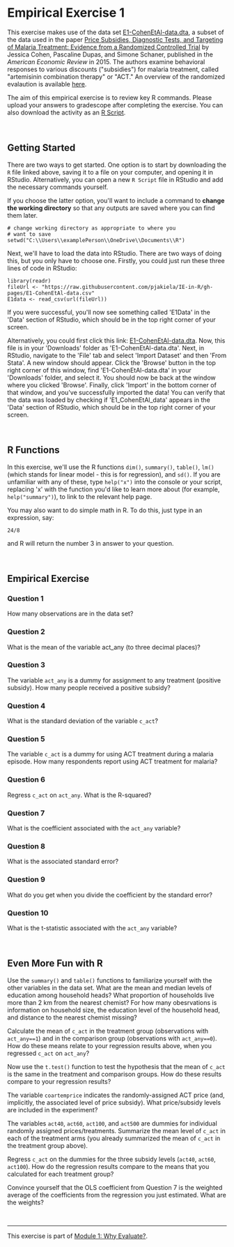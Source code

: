 # Empirical Exercise 1

This exercise makes use of the data set [E1-CohenEtAl-data.dta](https://pjakiela.github.io/ECON523/exercises/E1-CohenEtAl-data.dta), 
a subset of the data used in the 
paper [Price Subsidies, Diagnostic Tests, and Targeting of Malaria Treatment: Evidence from a Randomized Controlled Trial](https://www.aeaweb.org/articles?id=10.1257/aer.20130267) 
by Jessica Cohen, Pascaline Dupas, and Simone Schaner, published in the _American Economic Review_ in 2015.  The authors examine behavioral responses to 
various discounts ("subsidies") for malaria treatment, called "artemisinin combination therapy" or "ACT."  An overview of the randomized evalaution is available [here](https://www.povertyactionlab.org/sites/default/files/publication/2011.12.15-Subsidizing-Malaria.pdf).

The aim of this empirical exercise is to review key R commands.  Please upload your answers to gradescope after completing the exercise.  You can also download the activity 
as an [R Script](E1-questions.R).

<br>

## Getting Started 

There are two ways to get started.  One option is to start by downloading the `R` file linked above, saving it to a file on your computer, and opening it in RStudio.  Alternatively, you can open a new `R Script` file in RStudio and add the necessary commands yourself.

If you choose the latter option, you'll want to include a command to **change the working directory** so that any outputs are saved where you can find them later.

```
# change working directory as appropriate to where you
# want to save
setwd("C:\\Users\\examplePerson\\OneDrive\\Documents\\R")
```

Next, we'll have to load the data into RStudio. There are two ways of doing this, but you only have to choose one. Firstly, you could just run these three lines of code in RStudio:

```
library(readr)
fileUrl <- "https://raw.githubusercontent.com/pjakiela/IE-in-R/gh-pages/E1-CohenEtAl-data.csv"
E1data <- read_csv(url(fileUrl))
```

If you were successful, you'll now see something called 'E1Data' in the 'Data' section of RStudio, which should be in the top right corner of your screen.

Alternatively, you could first click this link: [E1-CohenEtAl-data.dta](https://pjakiela.github.io/ECON523/exercises/E1-CohenEtAl-data.dta). Now, this file is in your 'Downloads' folder as 'E1-CohenEtAl-data.dta'. Next, in RStudio, navigate to the 'File' tab and select 'Import Dataset' and then 'From Stata'. A new window should appear. Click the 'Browse' button in the top right corner of this window, find 'E1-CohenEtAl-data.dta' in your 'Downloads' folder, and select it. You should now be back at the window where you clicked 'Browse'. Finally, click 'Import' in the bottom corner of that window, and you've successfully imported the data! You can verify that the data was loaded by checking if 'E1_CohenEtAl_data' appears in the 'Data' section of RStudio, which should be in the top right corner of your screen.

<br>

## R Functions

In this exercise, we'll use the R functions `dim()`, `summary()`, `table()`, `lm()` (which stands for linear model - this is for regression), and `sd()`.  If you are unfamiliar with any of these, type `help("x")` into the console or your script, replacing 'x' with the function you'd like to learn more about (for example, `help("summary")`), to link to the relevant help page.

You may also want to do simple math in R. To do this, just type in an expression, say:
```
24/8
```
and R will return the number 3 in answer to your question.  

<br>

## Empirical Exercise  
  
### Question 1

How many observations are in the data set?  

### Question 2  

What is the mean of the variable act_any (to three decimal places)?  

### Question 3  

The variable `act_any` is a dummy for assignment to any treatment (positive subsidy).  How many people received a positive subsidy?  

### Question 4  

What is the standard deviation of the variable `c_act`?  

### Question 5  

The variable `c_act` is a dummy for using ACT treatment during a malaria episode.  How many respondents report using ACT treatment for malaria?  

### Question 6  

Regress `c_act` on `act_any`.  What is the R-squared?  

### Question 7  

What is the coefficient associated with the `act_any` variable?  

### Question 8  

What is the associated standard error?  

### Question 9

What do you get when you divide the coefficient by the standard error?  

### Question 10  

What is the t-statistic associated with the `act_any` variable?  

<br>

## Even More Fun with R  

Use the `summary()` and `table()` functions to familiarize yourself with the other variables in the data set.   What are the mean and median levels of education among household heads?  What proportion of households live more than 2 km from the nearest chemist? For how many obesrvations is information on household size, the education level of the household head, and distance to the nearest chemist missing?
  
Calculate the mean of `c_act` in the treatment group (observations with `act_any==1`) and in the comparison group (observations with `act_any==0`).  How do these means relate to your regression results above, when you regressed `c_act` on `act_any`?  

Now use the `t.test()` function to test the hypothesis that the mean of `c_act` is the same in the treatment and comparison groups.  How do these results compare to your regression results?  

The variable `coartemprice` indicates the randomly-assigned ACT price (and, implicitly, the associated level of price subsidy).  What price/subsidy levels are included in the experiment?  

The variables `act40`, `act60`, `act100`, and `act500` are dummies for individual randomly assigned prices/treatments.  Summarize the mean level of `c_act` in each of the treatment arms (you already summarized the mean of `c_act` in the treatment group above).  

Regress `c_act` on the dummies for the three subsidy levels (`act40`, `act60`, `act100`).  How do the regression results compare to the means that you calculated for each treatment group?

Convince yourself that the OLS coefficient from Question 7 is the weighted average of the coefficients from the regression you just estimated.  What are the weights? 

<br>

   ---
  
This exercise is part of [Module 1:  Why Evaluate?](https://pjakiela.github.io/ECON523/M1-why-evaluate.html).
